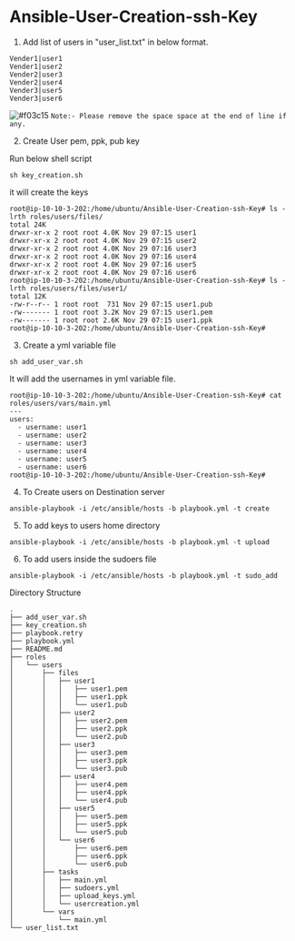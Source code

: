 # Ansible-User-Creation-ssh-Key


1) Add list of users in "user_list.txt" in below format.

```
Vender1|user1
Vender1|user2
Vender2|user3
Vender2|user4
Vender3|user5
Vender3|user6
```

![#f03c15](https://placehold.it/15/f03c15/000000?text=+) `Note:- Please remove the space space at the end of line if any.`


2) Create User pem, ppk, pub key

Run below shell script

```
sh key_creation.sh
```

it will create the keys

```
root@ip-10-10-3-202:/home/ubuntu/Ansible-User-Creation-ssh-Key# ls -lrth roles/users/files/
total 24K
drwxr-xr-x 2 root root 4.0K Nov 29 07:15 user1
drwxr-xr-x 2 root root 4.0K Nov 29 07:15 user2
drwxr-xr-x 2 root root 4.0K Nov 29 07:16 user3
drwxr-xr-x 2 root root 4.0K Nov 29 07:16 user4
drwxr-xr-x 2 root root 4.0K Nov 29 07:16 user5
drwxr-xr-x 2 root root 4.0K Nov 29 07:16 user6
root@ip-10-10-3-202:/home/ubuntu/Ansible-User-Creation-ssh-Key# ls -lrth roles/users/files/user1/
total 12K
-rw-r--r-- 1 root root  731 Nov 29 07:15 user1.pub
-rw------- 1 root root 3.2K Nov 29 07:15 user1.pem
-rw------- 1 root root 2.6K Nov 29 07:15 user1.ppk
root@ip-10-10-3-202:/home/ubuntu/Ansible-User-Creation-ssh-Key#
```


3) Create a yml variable file

```
sh add_user_var.sh
```

It will add the usernames in yml variable file.

```
root@ip-10-10-3-202:/home/ubuntu/Ansible-User-Creation-ssh-Key# cat roles/users/vars/main.yml
---
users:
  - username: user1
  - username: user2
  - username: user3
  - username: user4
  - username: user5
  - username: user6
root@ip-10-10-3-202:/home/ubuntu/Ansible-User-Creation-ssh-Key#
```

4) To Create users on Destination server 

```
ansible-playbook -i /etc/ansible/hosts -b playbook.yml -t create
```

5) To add keys to users home directory

```
ansible-playbook -i /etc/ansible/hosts -b playbook.yml -t upload
```

6) To add users inside the sudoers file

```
ansible-playbook -i /etc/ansible/hosts -b playbook.yml -t sudo_add
```

Directory Structure

```
.
├── add_user_var.sh
├── key_creation.sh
├── playbook.retry
├── playbook.yml
├── README.md
├── roles
│   └── users
│       ├── files
│       │   ├── user1
│       │   │   ├── user1.pem
│       │   │   ├── user1.ppk
│       │   │   └── user1.pub
│       │   ├── user2
│       │   │   ├── user2.pem
│       │   │   ├── user2.ppk
│       │   │   └── user2.pub
│       │   ├── user3
│       │   │   ├── user3.pem
│       │   │   ├── user3.ppk
│       │   │   └── user3.pub
│       │   ├── user4
│       │   │   ├── user4.pem
│       │   │   ├── user4.ppk
│       │   │   └── user4.pub
│       │   ├── user5
│       │   │   ├── user5.pem
│       │   │   ├── user5.ppk
│       │   │   └── user5.pub
│       │   └── user6
│       │       ├── user6.pem
│       │       ├── user6.ppk
│       │       └── user6.pub
│       ├── tasks
│       │   ├── main.yml
│       │   ├── sudoers.yml
│       │   ├── upload_keys.yml
│       │   └── usercreation.yml
│       └── vars
│           └── main.yml
└── user_list.txt

```
